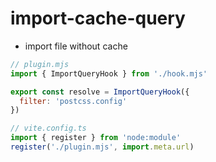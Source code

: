 # import-cache-query

- import file without cache

```javascript
// plugin.mjs
import { ImportQueryHook } from './hook.mjs'

export const resolve = ImportQueryHook({
  filter: 'postcss.config'
})

// vite.config.ts
import { register } from 'node:module'
register('./plugin.mjs', import.meta.url)

```
